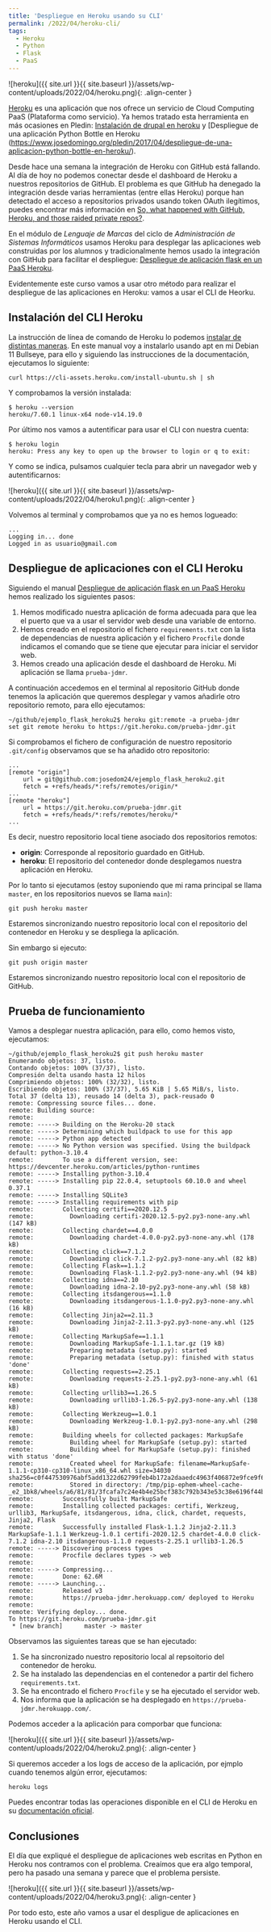 ```yaml
---
title: 'Despliegue en Heroku usando su CLI'
permalink: /2022/04/heroku-cli/
tags:
  - Heroku
  - Python
  - Flask
  - PaaS
---
```


![heroku]({{ site.url }}{{ site.baseurl }}/assets/wp-content/uploads/2022/04/heroku.png){: .align-center }

[Heroku](https://www.heroku.com/) es una aplicación que nos ofrece un servicio de Cloud Computing PaaS (Plataforma como servicio). Ya hemos tratado esta herramienta en más ocasiones en Pledin: [Instalación de drupal en heroku](https://www.josedomingo.org/pledin/2015/11/instalacion-de-drupal-en-heroku/) y [Despliegue de una aplicación Python Bottle en Heroku (https://www.josedomingo.org/pledin/2017/04/despliegue-de-una-aplicacion-python-bottle-en-heroku/).

Desde hace una semana la integración de Heroku con GitHub está fallando. Al día de hoy no podemos conectar desde el dashboard de Heroku a nuestros repositorios de GitHub. El problema es que GitHub ha denegado la integración desde varias herramientas (entre ellas Heroku) porque han detectado el acceso a repositorios privados usando token OAuth ilegítimos, puedes encontrar más información en [So, what happened with GitHub, Heroku, and those raided private repos?](https://www.theregister.com/2022/04/21/github-stolen-oauth-tokens-used-in-breaches/).

En el módulo de *Lenguaje de Marcas* del ciclo de *Administración de Sistemas Informáticos* usamos Heroku para desplegar las aplicaciones web construidas por los alumnos y tradicionalmente hemos usado la integración con GitHub para facilitar el despliegue: [Despliegue de aplicación flask en un PaaS Heroku](https://fp.josedomingo.org/lmgs/u08/heroku.html).

Evidentemente este curso vamos a usar otro método para realizar el despliegue de las aplicaciones en Heroku: vamos  a usar el CLI de Heorku.

<!--more-->

## Instalación del CLI Heroku

La instrucción de línea de comando de Heroku lo podemos [instalar de distintas maneras](https://devcenter.heroku.com/articles/heroku-cli#install-the-heroku-cli). En este manual voy a instalarlo usando apt en mi Debian 11 Bullseye, para ello y siguiendo las instrucciones de la documentación, ejecutamos lo siguiente:

```
curl https://cli-assets.heroku.com/install-ubuntu.sh | sh
```

Y comprobamos la versión instalada:

```
$ heroku --version
heroku/7.60.1 linux-x64 node-v14.19.0
```

Por último nos vamos a autentificar para usar el CLI con nuestra cuenta:

```
$ heroku login
heroku: Press any key to open up the browser to login or q to exit:
```

Y como se indica, pulsamos cualquier tecla para abrir un navegador web y autentificarnos:

![heroku]({{ site.url }}{{ site.baseurl }}/assets/wp-content/uploads/2022/04/heroku1.png){: .align-center }

Volvemos al terminal y comprobamos que ya no es hemos logueado:

```
...
Logging in... done
Logged in as usuario@gmail.com
```

## Despliegue de aplicaciones con el CLI Heroku

Siguiendo el manual [Despliegue de aplicación flask en un PaaS Heroku](https://fp.josedomingo.org/lmgs/u08/heroku.html) hemos realizado los siguientes pasos:

1. Hemos modificado nuestra aplicación de forma adecuada para que lea el puerto que va a usar el servidor web desde una variable de entorno.
2. Hemos creado en el repositorio el fichero `requirements.txt` con la lista de dependencias de nuestra aplicación y el fichero `Procfile` donde indicamos el comando que se tiene que ejecutar para iniciar  el servidor web.
3. Hemos creado una aplicación desde el dashboard de Heroku. Mi aplicación se llama `prueba-jdmr`.

A continuación accedemos en el terminal al repositorio GitHub donde tenemos la aplicación que queremos desplegar y vamos añadirle otro repositorio remoto, para ello ejecutamos:

```
~/github/ejemplo_flask_heroku2$ heroku git:remote -a prueba-jdmr
set git remote heroku to https://git.heroku.com/prueba-jdmr.git
```

Si comprobamos el fichero de configuración de nuestro repositorio `.git/config` observamos que se ha añadido otro repositorio:

```
...
[remote "origin"]
	url = git@github.com:josedom24/ejemplo_flask_heroku2.git
	fetch = +refs/heads/*:refs/remotes/origin/*
...
[remote "heroku"]
	url = https://git.heroku.com/prueba-jdmr.git
	fetch = +refs/heads/*:refs/remotes/heroku/*
...
```

Es decir, nuestro repositorio local tiene asociado dos repositorios remotos:

* **origin**: Corresponde al repositorio guardado en GitHub.
* **heroku**: El repositorio del contenedor donde desplegamos nuestra aplicación en Heroku.

Por lo tanto si ejecutamos (estoy suponiendo que mi rama principal se llama `master`, en los repositorios nuevos se llama `main`):

```
git push heroku master
```

Estaremos sincronizando nuestro repositorio local con el repositorio del contenedor en Heroku y se despliega la aplicación.

Sin embargo si ejecuto:

```
git push origin master
```

Estaremos sincronizando nuestro repositorio local con el repositorio de GitHub.

## Prueba de funcionamiento

Vamos a desplegar nuestra aplicación, para ello, como hemos visto, ejecutamos:

```
~/github/ejemplo_flask_heroku2$ git push heroku master
Enumerando objetos: 37, listo.
Contando objetos: 100% (37/37), listo.
Compresión delta usando hasta 12 hilos
Comprimiendo objetos: 100% (32/32), listo.
Escribiendo objetos: 100% (37/37), 5.65 KiB | 5.65 MiB/s, listo.
Total 37 (delta 13), reusado 14 (delta 3), pack-reusado 0
remote: Compressing source files... done.
remote: Building source:
remote: 
remote: -----> Building on the Heroku-20 stack
remote: -----> Determining which buildpack to use for this app
remote: -----> Python app detected
remote: -----> No Python version was specified. Using the buildpack default: python-3.10.4
remote:        To use a different version, see: https://devcenter.heroku.com/articles/python-runtimes
remote: -----> Installing python-3.10.4
remote: -----> Installing pip 22.0.4, setuptools 60.10.0 and wheel 0.37.1
remote: -----> Installing SQLite3
remote: -----> Installing requirements with pip
remote:        Collecting certifi==2020.12.5
remote:          Downloading certifi-2020.12.5-py2.py3-none-any.whl (147 kB)
remote:        Collecting chardet==4.0.0
remote:          Downloading chardet-4.0.0-py2.py3-none-any.whl (178 kB)
remote:        Collecting click==7.1.2
remote:          Downloading click-7.1.2-py2.py3-none-any.whl (82 kB)
remote:        Collecting Flask==1.1.2
remote:          Downloading Flask-1.1.2-py2.py3-none-any.whl (94 kB)
remote:        Collecting idna==2.10
remote:          Downloading idna-2.10-py2.py3-none-any.whl (58 kB)
remote:        Collecting itsdangerous==1.1.0
remote:          Downloading itsdangerous-1.1.0-py2.py3-none-any.whl (16 kB)
remote:        Collecting Jinja2==2.11.3
remote:          Downloading Jinja2-2.11.3-py2.py3-none-any.whl (125 kB)
remote:        Collecting MarkupSafe==1.1.1
remote:          Downloading MarkupSafe-1.1.1.tar.gz (19 kB)
remote:          Preparing metadata (setup.py): started
remote:          Preparing metadata (setup.py): finished with status 'done'
remote:        Collecting requests==2.25.1
remote:          Downloading requests-2.25.1-py2.py3-none-any.whl (61 kB)
remote:        Collecting urllib3==1.26.5
remote:          Downloading urllib3-1.26.5-py2.py3-none-any.whl (138 kB)
remote:        Collecting Werkzeug==1.0.1
remote:          Downloading Werkzeug-1.0.1-py2.py3-none-any.whl (298 kB)
remote:        Building wheels for collected packages: MarkupSafe
remote:          Building wheel for MarkupSafe (setup.py): started
remote:          Building wheel for MarkupSafe (setup.py): finished with status 'done'
remote:          Created wheel for MarkupSafe: filename=MarkupSafe-1.1.1-cp310-cp310-linux_x86_64.whl size=34030 sha256=c0f447530976abf5add1322d62799feb4b172a2daaedc4963f406872e9fce9f6
remote:          Stored in directory: /tmp/pip-ephem-wheel-cache-_e2_1bk8/wheels/a6/81/81/3fcafa7c24e4b4e25bcf383c792b343e53c38e6196f44bc3e3
remote:        Successfully built MarkupSafe
remote:        Installing collected packages: certifi, Werkzeug, urllib3, MarkupSafe, itsdangerous, idna, click, chardet, requests, Jinja2, Flask
remote:        Successfully installed Flask-1.1.2 Jinja2-2.11.3 MarkupSafe-1.1.1 Werkzeug-1.0.1 certifi-2020.12.5 chardet-4.0.0 click-7.1.2 idna-2.10 itsdangerous-1.1.0 requests-2.25.1 urllib3-1.26.5
remote: -----> Discovering process types
remote:        Procfile declares types -> web
remote: 
remote: -----> Compressing...
remote:        Done: 62.6M
remote: -----> Launching...
remote:        Released v3
remote:        https://prueba-jdmr.herokuapp.com/ deployed to Heroku
remote: 
remote: Verifying deploy... done.
To https://git.heroku.com/prueba-jdmr.git
 * [new branch]      master -> master
```

Observamos las siguientes tareas que se han ejecutado:

1. Se ha sincronizado nuestro repositorio local al repsoitorio del contenedor de heroku.
2. Se ha instalado las dependencias en el contenedor a partir del fichero `requirements.txt`.
3. Se ha encontrado el fichero `Procfile` y se ha ejecutado el servidor web.
4. Nos informa que la aplicación se ha desplegado en `https://prueba-jdmr.herokuapp.com/`.

Podemos acceder a la aplicación para comporbar que funciona:

![heroku]({{ site.url }}{{ site.baseurl }}/assets/wp-content/uploads/2022/04/heroku2.png){: .align-center }

Si queremos acceder a los logs de acceso de la aplicación, por ejmplo cuando tenemos algún error, ejecutamos:

```
heroku logs
```

Puedes encontrar todas las operaciones disponible en el CLI de Heroku en su [documentación oficial](https://devcenter.heroku.com/categories/command-line).

## Conclusiones

El día que expliqué el despliegue de aplicaciones web escritas en Python en Heroku nos contramos con el problema. Creaímos que era algo temporal, pero ha pasado una semana y parece que el problema persiste.

![heroku]({{ site.url }}{{ site.baseurl }}/assets/wp-content/uploads/2022/04/heroku3.png){: .align-center }

Por todo esto, este año vamos a usar el despligue de aplicaciones en Heroku usando el CLI. 
